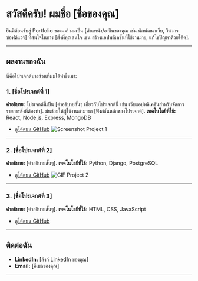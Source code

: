 # สวัสดีครับ! ผมชื่อ [ชื่อของคุณ]

ยินดีต้อนรับสู่ Portfolio ของผม! ผมเป็น [ตำแหน่ง/อาชีพของคุณ เช่น นักพัฒนาเว็บ, วิศวกรซอฟต์แวร์] ที่สนใจในการ [สิ่งที่คุณสนใจ เช่น สร้างแอปพลิเคชันที่ใช้งานง่าย, แก้ไขปัญหาด้วยโค้ด].

---

## ผลงานของฉัน

นี่คือโปรเจกต์บางส่วนที่ผมได้ทำขึ้นมา:

### 1. [ชื่อโปรเจกต์ที่ 1]
**คำอธิบาย:** โปรเจกต์นี้เป็น [คำอธิบายสั้นๆ เกี่ยวกับโปรเจกต์นี้ เช่น เว็บแอปพลิเคชันสำหรับจัดการรายการสิ่งที่ต้องทำ]. มันช่วยให้ผู้ใช้งานสามารถ [ฟังก์ชันหลักของโปรเจกต์].
**เทคโนโลยีที่ใช้:** React, Node.js, Express, MongoDB
* [ดูโค้ดบน GitHub](https://github.com/your-username/project-1-repo)
![Screenshot Project 1](https://your-image-url/project1-screenshot.png)

---

### 2. [ชื่อโปรเจกต์ที่ 2]
**คำอธิบาย:** [คำอธิบายสั้นๆ].
**เทคโนโลยีที่ใช้:** Python, Django, PostgreSQL
* [ดูโค้ดบน GitHub](https://github.com/your-username/project-2-repo)
![GIF Project 2](https://your-image-url/project2-gif.gif)

---

### 3. [ชื่อโปรเจกต์ที่ 3]
**คำอธิบาย:** [คำอธิบายสั้นๆ].
**เทคโนโลยีที่ใช้:** HTML, CSS, JavaScript
* [ดูโค้ดบน GitHub](https://github.com/your-username/project-3-repo)

---

## ติดต่อฉัน

* **LinkedIn:** [ลิงก์ LinkedIn ของคุณ]
* **Email:** [อีเมลของคุณ]

---